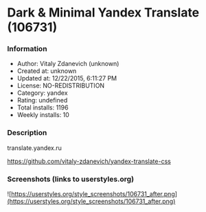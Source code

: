 # Dark & Minimal Yandex Translate (106731)

### Information
- Author: Vitaly Zdanevich (unknown)
- Created at: unknown
- Updated at: 12/22/2015, 6:11:27 PM
- License: NO-REDISTRIBUTION
- Category: yandex
- Rating: undefined
- Total installs: 1196
- Weekly installs: 10


### Description
translate.yandex.ru

https://github.com/vitaly-zdanevich/yandex-translate-css


### Screenshots (links to userstyles.org)
![https://userstyles.org/style_screenshots/106731_after.png](https://userstyles.org/style_screenshots/106731_after.png)


